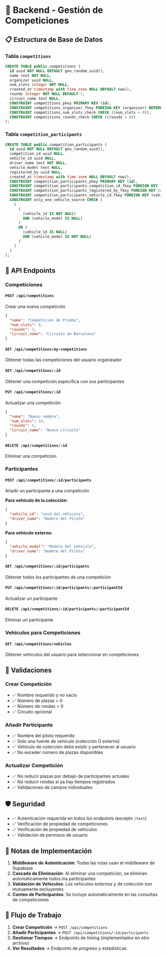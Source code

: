 # 🏁 Backend - Gestión de Competiciones

## 📋 Estructura de Base de Datos

### Tabla `competitions`
```sql
CREATE TABLE public.competitions (
  id uuid NOT NULL DEFAULT gen_random_uuid(),
  name text NOT NULL,
  organizer uuid NULL,
  num_slots integer NOT NULL,
  created_at timestamp with time zone NULL DEFAULT now(),
  rounds integer NOT NULL DEFAULT 1,
  circuit_name text NULL,
  CONSTRAINT competitions_pkey PRIMARY KEY (id),
  CONSTRAINT competitions_organizer_fkey FOREIGN KEY (organizer) REFERENCES auth.users (id) ON DELETE CASCADE,
  CONSTRAINT competitions_num_slots_check CHECK ((num_slots > 0)),
  CONSTRAINT competitions_rounds_check CHECK ((rounds > 0))
);
```

### Tabla `competition_participants`
```sql
CREATE TABLE public.competition_participants (
  id uuid NOT NULL DEFAULT gen_random_uuid(),
  competition_id uuid NULL,
  vehicle_id uuid NULL,
  driver_name text NOT NULL,
  vehicle_model text NULL,
  registered_by uuid NULL,
  created_at timestamp with time zone NULL DEFAULT now(),
  CONSTRAINT competition_participants_pkey PRIMARY KEY (id),
  CONSTRAINT competition_participants_competition_id_fkey FOREIGN KEY (competition_id) REFERENCES competitions (id) ON DELETE CASCADE,
  CONSTRAINT competition_participants_registered_by_fkey FOREIGN KEY (registered_by) REFERENCES auth.users (id) ON DELETE SET NULL,
  CONSTRAINT competition_participants_vehicle_id_fkey FOREIGN KEY (vehicle_id) REFERENCES vehicles (id) ON DELETE SET NULL,
  CONSTRAINT only_one_vehicle_source CHECK (
    (
      (
        (vehicle_id IS NOT NULL)
        AND (vehicle_model IS NULL)
      )
      OR (
        (vehicle_id IS NULL)
        AND (vehicle_model IS NOT NULL)
      )
    )
  )
);
```

## 🚀 API Endpoints

### Competiciones

#### `POST /api/competitions`
Crear una nueva competición
```json
{
  "name": "Competición de Prueba",
  "num_slots": 8,
  "rounds": 3,
  "circuit_name": "Circuito de Barcelona"
}
```

#### `GET /api/competitions/my-competitions`
Obtener todas las competiciones del usuario organizador

#### `GET /api/competitions/:id`
Obtener una competición específica con sus participantes

#### `PUT /api/competitions/:id`
Actualizar una competición
```json
{
  "name": "Nuevo nombre",
  "num_slots": 10,
  "rounds": 5,
  "circuit_name": "Nuevo circuito"
}
```

#### `DELETE /api/competitions/:id`
Eliminar una competición

### Participantes

#### `POST /api/competitions/:id/participants`
Añadir un participante a una competición

**Para vehículo de la colección:**
```json
{
  "vehicle_id": "uuid-del-vehiculo",
  "driver_name": "Nombre del Piloto"
}
```

**Para vehículo externo:**
```json
{
  "vehicle_model": "Modelo del vehículo",
  "driver_name": "Nombre del Piloto"
}
```

#### `GET /api/competitions/:id/participants`
Obtener todos los participantes de una competición

#### `PUT /api/competitions/:id/participants/:participantId`
Actualizar un participante

#### `DELETE /api/competitions/:id/participants/:participantId`
Eliminar un participante

### Vehículos para Competiciones

#### `GET /api/competitions/vehicles`
Obtener vehículos del usuario para seleccionar en competiciones

## 🔧 Validaciones

### Crear Competición
- ✅ Nombre requerido y no vacío
- ✅ Número de plazas > 0
- ✅ Número de rondas > 0
- ✅ Circuito opcional

### Añadir Participante
- ✅ Nombre del piloto requerido
- ✅ Solo una fuente de vehículo (colección O externo)
- ✅ Vehículo de colección debe existir y pertenecer al usuario
- ✅ No exceder número de plazas disponibles

### Actualizar Competición
- ✅ No reducir plazas por debajo de participantes actuales
- ✅ No reducir rondas si ya hay tiempos registrados
- ✅ Validaciones de campos individuales

## 🛡️ Seguridad

- ✅ Autenticación requerida en todos los endpoints (excepto `/test`)
- ✅ Verificación de propiedad de competiciones
- ✅ Verificación de propiedad de vehículos
- ✅ Validación de permisos de usuario

## 📝 Notas de Implementación

1. **Middleware de Autenticación**: Todas las rutas usan el middleware de Supabase
2. **Cascada de Eliminación**: Al eliminar una competición, se eliminan automáticamente todos los participantes
3. **Validación de Vehículos**: Los vehículos externos y de colección son mutuamente excluyentes
4. **Conteo de Participantes**: Se incluye automáticamente en las consultas de competiciones

## 🔄 Flujo de Trabajo

1. **Crear Competición** → `POST /api/competitions`
2. **Añadir Participantes** → `POST /api/competitions/:id/participants`
3. **Gestionar Tiempos** → Endpoints de timing (implementados en otro archivo)
4. **Ver Resultados** → Endpoints de progreso y estadísticas 